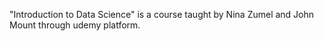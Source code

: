 "Introduction to Data Science" is a course taught by Nina Zumel and John Mount through udemy platform.